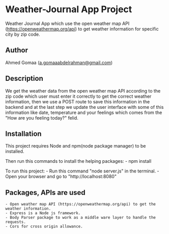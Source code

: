 # Weather-Journal App Project
Weather Journal App which use the open weather map API (https://openweathermap.org/api) to get weather information for specific city by zip code.
## Author
Ahmed Gomaa (a.gomaaabdelrahman@gmail.com)

## Description
We get the weather data from the open weather map API according to the zip code which user must enter it correctly to get the correct weather information, then we use a POST route to save this information in the backend and at the last step we update the user interface with some of this information like 
date, temperature and your feelings which comes from the "How are you feeling today?" felid.

## Installation
This project requires Node and npm(node package manager) to be installed.

Then run this commands to install the helping packages:
    - npm install

To run this project:
    - Run this command "node server.js" in the terminal.
    - Open your browser and go to "http://localhost:8080"

## Packages, APIs are used
    - Open weather map API (https://openweathermap.org/api) to get the weather information.
    - Express is a Node js framework.
    - Body Parser package to work as a middle ware layer to handle the requests.
    - Cors for cross origin allowance.

